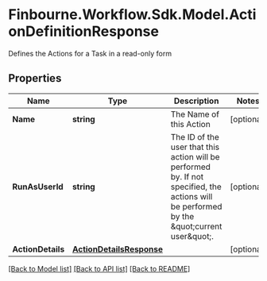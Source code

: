 # Finbourne.Workflow.Sdk.Model.ActionDefinitionResponse
Defines the Actions for a Task in a read-only form

## Properties

Name | Type | Description | Notes
------------ | ------------- | ------------- | -------------
**Name** | **string** | The Name of this Action | [optional] 
**RunAsUserId** | **string** | The ID of the user that this action will be performed by. If not specified, the actions will be performed by the \&quot;current user\&quot;. | [optional] 
**ActionDetails** | [**ActionDetailsResponse**](ActionDetailsResponse.md) |  | [optional] 

[[Back to Model list]](../README.md#documentation-for-models) [[Back to API list]](../README.md#documentation-for-api-endpoints) [[Back to README]](../README.md)

